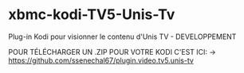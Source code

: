 # xbmc-kodi-TV5-Unis-Tv

Plug-in Kodi pour visionner le contenu d'Unis TV - DEVELOPPEMENT

POUR TÉLÉCHARGER UN .ZIP POUR VOTRE KODI C'EST ICI: -> https://github.com/ssenechal67/plugin.video.tv5.unis-tv

